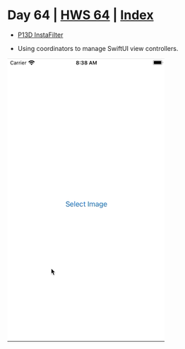 # Day 64 | [HWS 64](https://www.hackingwithswift.com/100/swiftui/64) | [Index](https://github.com/JulesMoorhouse/100DaysOfSwiftUI/blob/main/README.md)

 - [P13D InstaFilter](https://github.com/JulesMoorhouse/100DaysOfSwiftUI/blob/main/P13D%20InstaFilter/P13C%20InstaFilter/ContentView.swift)
 
 - Using coordinators to manage SwiftUI view controllers.

<img src="../Images/day64d.gif" />
